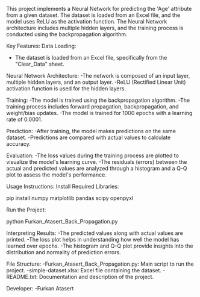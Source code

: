 This project implements a Neural Network for predicting the 'Age' attribute from a given dataset. The dataset is loaded from an Excel file, and the model uses ReLU as the activation function. The Neural Network architecture includes multiple hidden layers, and the training process is conducted using the backpropagation algorithm.

Key Features:
Data Loading:
- The dataset is loaded from an Excel file, specifically from the "Clear_Data" sheet.


Neural Network Architecture:
-The network is composed of an input layer, multiple hidden layers, and an output layer.
-ReLU (Rectified Linear Unit) activation function is used for the hidden layers.

Training:
-The model is trained using the backpropagation algorithm.
-The training process includes forward propagation, backpropagation, and weight/bias updates.
-The model is trained for 1000 epochs with a learning rate of 0.0001.

Prediction:
-After training, the model makes predictions on the same dataset.
-Predictions are compared with actual values to calculate accuracy.


Evaluation:
-The loss values during the training process are plotted to visualize the model's learning curve.
-The residuals (errors) between the actual and predicted values are analyzed through a histogram and a Q-Q plot to assess the model's performance.


Usage Instructions:
Install Required Libraries:

pip install numpy matplotlib pandas scipy openpyxl


Run the Project:

python Furkan_Atasert_Back_Propagation.py


Interpreting Results:
-The predicted values along with actual values are printed.
-The loss plot helps in understanding how well the model has learned over epochs.
-The histogram and Q-Q plot provide insights into the distribution and normality of prediction errors.

File Structure:
-Furkan_Atasert_Back_Propagation.py: Main script to run the project.
-simple-dataset.xlsx: Excel file containing the dataset.
-README.txt: Documentation and description of the project.

Developer:
-Furkan Atasert
